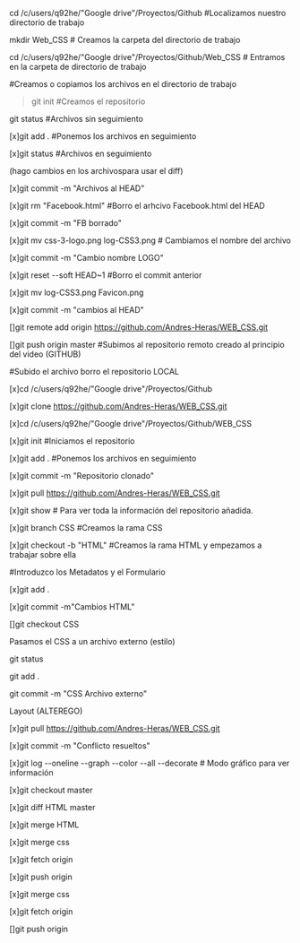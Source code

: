 cd /c/users/q92he/"Google drive"/Proyectos/Github #Localizamos nuestro directorio de trabajo

mkdir Web_CSS # Creamos la carpeta del directorio de trabajo

cd /c/users/q92he/"Google drive"/Proyectos/Github/Web_CSS # Entramos en la carpeta de directorio de trabajo

#Creamos o copiamos los archivos en el directorio de trabajo

>git init #Creamos el repositorio


git status #Archivos sin seguimiento


[x]git add . #Ponemos los archivos en seguimiento


[x]git status #Archivos en seguimiento 


(hago cambios en los archivospara usar el diff)


[x]git commit -m "Archivos al HEAD"


[x]git rm "Facebook.html" #Borro el arhcivo Facebook.html del HEAD


[x]git commit -m "FB borrado"


[x]git mv css-3-logo.png log-CSS3.png # Cambiamos el nombre del archivo


[x]git commit -m "Cambio nombre LOGO"


[x]git reset --soft HEAD~1 #Borro el commit anterior


[x]git mv log-CSS3.png Favicon.png


[x]git commit -m "cambios al HEAD"


[]git remote add origin https://github.com/Andres-Heras/WEB_CSS.git 


[]git push origin master #Subimos al repositorio remoto creado al principio del video (GITHUB)



#Subido el archivo borro el repositorio LOCAL


[x]cd /c/users/q92he/"Google drive"/Proyectos/Github 


[x]git clone https://github.com/Andres-Heras/WEB_CSS.git


[x]cd /c/users/q92he/"Google drive"/Proyectos/Github/WEB_CSS


[x]git init #Iniciamos el repositorio


[x]git add . #Ponemos los archivos en seguimiento


[x]git commit -m "Repositorio clonado" 


[x]git pull  https://github.com/Andres-Heras/WEB_CSS.git


[x]git show # Para ver toda la información del repositorio añadida.


[x]git branch CSS #Creamos la rama CSS


[x]git checkout -b "HTML" #Creamos la rama HTML y empezamos a trabajar sobre ella

#Introduzco los Metadatos y el Formulario


[x]git add .


[x]git commit -m"Cambios HTML"


[]git checkout CSS


Pasamos el CSS a un archivo externo (estilo)


git status


git add .


git commit -m "CSS Archivo externo"


Layout (ALTEREGO)


[x]git pull  https://github.com/Andres-Heras/WEB_CSS.git


[x]git commit -m "Conflicto resueltos"


[x]git log --oneline --graph --color --all --decorate # Modo gráfico para ver información


[x]git checkout master


[x]git diff HTML master


[x]git merge HTML


[x]git merge css


[x]git fetch origin


[x]git push origin


[x]git merge css


[x]git fetch origin


[]git push origin







